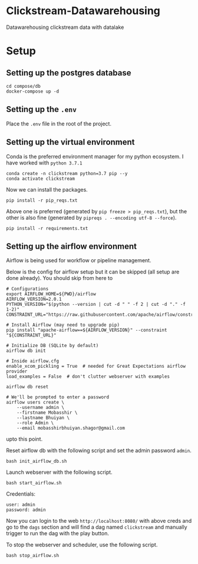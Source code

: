 # Clickstream-Datawarehousing

Datawarehousing clickstream data with datalake

# Setup

## Setting up the postgres database

```
cd compose/db
docker-compose up -d
```

## Setting up the `.env`

Place the `.env` file in the root of the project.

## Setting up the virtual environment

Conda is the preferred environment manager for my python ecosystem. I have worked with `python 3.7.1`

```
conda create -n clickstream python=3.7 pip --y
conda activate clickstream
```

Now we can install the packages.

```
pip install -r pip_reqs.txt
```

Above one is preferred (generated by `pip freeze > pip_reqs.txt`), but the other is also fine (generated by `pipreqs . --encoding utf-8 --force`).

```
pip install -r requirements.txt
```

## Setting up the airflow environment

Airflow is being used for workflow or pipeline management.

Below is the config for airflow setup but it can be skipped (all setup are done already). You should skip from here to

```
# Configurations
export AIRFLOW_HOME=${PWD}/airflow
AIRFLOW_VERSION=2.0.1
PYTHON_VERSION="$(python --version | cut -d " " -f 2 | cut -d "." -f 1-2)"
CONSTRAINT_URL="https://raw.githubusercontent.com/apache/airflow/constraints-${AIRFLOW_VERSION}/constraints-${PYTHON_VERSION}.txt"

# Install Airflow (may need to upgrade pip)
pip install "apache-airflow==${AIRFLOW_VERSION}" --constraint "${CONSTRAINT_URL}"

# Initialize DB (SQLite by default)
airflow db init
```

```
# Inside airflow.cfg
enable_xcom_pickling = True  # needed for Great Expectations airflow provider
load_examples = False  # don't clutter webserver with examples
```

```
airflow db reset
```

```
# We'll be prompted to enter a password
airflow users create \
    --username admin \
    --firstname Mobasshir \
    --lastname Bhuiyan \
    --role Admin \
    --email mobasshirbhuiyan.shagor@gmail.com
```

upto this point.

Reset airflow db with the following script and set the admin password `admin`.

```
bash init_airflow_db.sh
```

Launch webserver with the following script.

```
bash start_airflow.sh
```

Credentials:

```
user: admin
password: admin
```

Now you can login to the web `http://localhost:8080/` with above creds and go to the `dags` section and will find a dag named `clickstream` and manually trigger to run the dag with the play button.

To stop the webserver and scheduler, use the following script.

```
bash stop_airflow.sh
```
